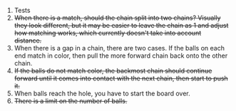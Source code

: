 1. Tests
2. ~~When there is a match, should the chain split into two
   chains? Visually they look different, but it may be easier
   to leave the chain as 1 and adjust how matching works, which
   currently doesn't take into account distance.~~
4. When there is a gap in a chain, there are two cases. If
   the balls on each end match in color, then pull the more
   forward chain back onto the other chain.
5. ~~If the balls do not match color, the backmost chain should
   continue forward until it comes into contact with the next
   chain, then start to push it.~~
1. When balls reach the hole, you have to start the board over.
2. ~~There is a limit on the number of balls.~~
